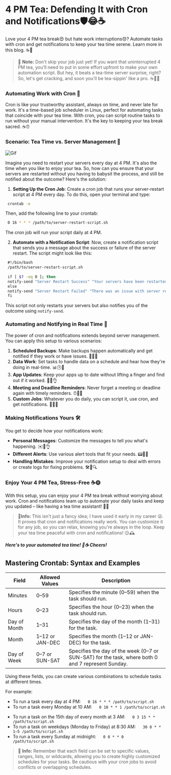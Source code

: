 # 4 PM Tea: Defending It with Cron and Notifications🛡️😂☕

Love your 4 PM tea break😍 but hate work interruptions😞? Automate tasks with cron and get notifications to keep your tea time serene. Learn more in this blog. ☕🚀

> :memo: **Note:** Don't skip your job just yet! If you want that uninterrupted 4 PM tea, you'll need to put in some effort upfront to make your own automation script. But hey, it beats a tea-time server surprise, right? So, let's get cracking, and soon you'll be tea-sippin' like a pro. ☕💪😄

### Automating Work with Cron 🤖
Cron is like your trustworthy assistant, always on time, and never late for work. It's a time-based job scheduler in Linux, perfect for automating tasks that coincide with your tea time. With cron, you can script routine tasks to run without your manual intervention. It's the key to keeping your tea break sacred. ☕⏰
### Scenario: Tea Time vs. Server Management 🍃

![Gif](https://miro.medium.com/v2/resize:fit:720/1*xTAo91QOuhF1D6z7--LALQ.gif)

Imagine you need to restart your servers every day at 4 PM. It's also the time when you like to enjoy your tea. So, how can you ensure that your servers are restarted without you having to babysit the process, and still be notified about the outcome? Here's the solution:

1. **Setting Up the Cron Job**: Create a cron job that runs your server-restart script at 4 PM every day. To do this, open your terminal and type:
```bash
 crontab -e
```
Then, add the following line to your crontab:
```bash
 0 16 * * * /path/to/server-restart-script.sh
```
The cron job will run your script daily at 4 PM.

2. **Automate with a Notification Script**: Now, create a notification script that sends you a message about the success or failure of the server restart. The script might look like this:
```bash
 #!/bin/bash
 /path/to/server-restart-script.sh
 
 if [ $? -eq 0 ]; then
 notify-send "Server Restart Success" "Your servers have been restarted successfully!"
 else
 notify-send "Server Restart Failed" "There was an issue with server restart. Please check."
 fi
```

This script not only restarts your servers but also notifies you of the outcome using `notify-send`.

### Automating and Notifying in Real Time 📅
The power of cron and notifications extends beyond server management. You can apply this setup to various scenarios:
1. **Scheduled Backups**: Make backups happen automatically and get notified if they work or have issues. 🔄📂🚀
2. **Data Work**: Set tasks to handle data on a schedule and hear how they're doing in real-time. 📊🕒📢
3. **App Updates**: Keep your apps up to date without lifting a finger and find out if it worked. 📲🔄👌
4. **Meeting and Deadline Reminders**: Never forget a meeting or deadline again with timely reminders. ⏰📅🔔
5. **Custom Jobs**: Whatever you do daily, you can script it, use cron, and get notifications. 📝🔄🔔

### Making Notifications Yours 🛠️
You get to decide how your notifications work:
- **Personal Messages**: Customize the messages to tell you what's happening. ✉️📝👌
- **Different Alerts**: Use various alert tools that fit your needs. 📟🔔💼
- **Handling Mistakes**: Improve your notification setup to deal with errors or create logs for fixing problems. 🛠️🚫🔍

### Enjoy Your 4 PM Tea, Stress-Free ☕🌞
With this setup, you can enjoy your 4 PM tea break without worrying about work. Cron and notifications team up to automate your daily tasks and keep you updated – like having a tea time assistant! 🍵🤖

> :memo:**Info:** This isn't just a fancy idea; I have used it early in my career 😜. It proves that cron and notifications really work. You can customize it for any job, so you can relax, knowing you're always in the loop. Keep your tea time peaceful with cron and notifications! 😌🕰️

***Here's to your automated tea time! 🎉☕ Cheers!***

## Mastering Crontab: Syntax and Examples
| Field | Allowed Values | Description |
|---|---|---|
| Minutes | 0–59 | Specifies the minute (0–59) when the task should run. |
| Hours | 0–23 | Specifies the hour (0–23) when the task should run. |
| Day of Month | 1–31 | Specifies the day of the month (1–31) for the task. |
| Month | 1–12 or JAN-DEC | Specifies the month (1–12 or JAN-DEC) for the task. |
| Day of Week | 0–7 or SUN-SAT | Specifies the day of the week (0–7 or SUN-SAT) for the task, where both 0 and 7 represent Sunday. |

Using these fields, you can create various combinations to schedule tasks at different times. 

For example:
- To run a task every day at 4 PM:
 ```
 0 16 * * * /path/to/script.sh
 ```
- To run a task every Monday at 10 AM:
 ```
 0 10 * * 1 /path/to/script.sh
 ```
- To run a task on the 15th day of every month at 3 AM:
 ```
 0 3 15 * * /path/to/script.sh
 ```
- To run a task on weekdays (Monday to Friday) at 8:30 AM:
 ```
 30 8 * * 1–5 /path/to/script.sh
 ```
- To run a task every Sunday at midnight:
 ```
 0 0 * * 0 /path/to/script.sh
 ```
> :memo: **Info:** Remember that each field can be set to specific values, ranges, lists, or wildcards, allowing you to create highly customized schedules for your tasks. Be cautious with your cron jobs to avoid conflicts or overlapping schedules.

